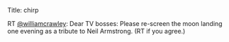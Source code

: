 Title: chirp

RT <a href="http://twitter.com/williamcrawley">@williamcrawley</a>: Dear TV bosses: Please re-screen the moon landing one evening as a tribute to Neil Armstrong. (RT if you agree.)
